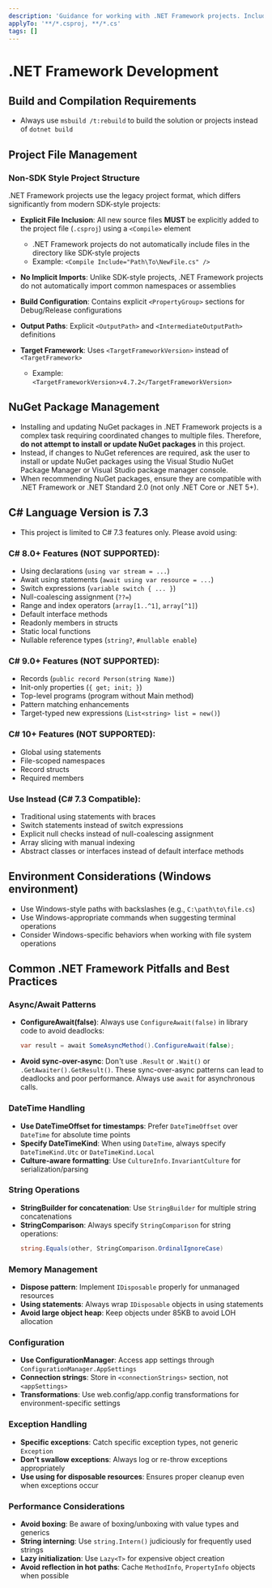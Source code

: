 ```yaml
---
description: 'Guidance for working with .NET Framework projects. Includes project structure, C# language version, NuGet management, and best practices.'
applyTo: '**/*.csproj, **/*.cs'
tags: []
---
```


# .NET Framework Development

## Build and Compilation Requirements
- Always use `msbuild /t:rebuild` to build the solution or projects instead of `dotnet build`

## Project File Management

### Non-SDK Style Project Structure
.NET Framework projects use the legacy project format, which differs significantly from modern SDK-style projects:

- **Explicit File Inclusion**: All new source files **MUST** be explicitly added to the project file (`.csproj`) using a `<Compile>` element
  - .NET Framework projects do not automatically include files in the directory like SDK-style projects
  - Example: `<Compile Include="Path\To\NewFile.cs" />`

- **No Implicit Imports**: Unlike SDK-style projects, .NET Framework projects do not automatically import common namespaces or assemblies
 
- **Build Configuration**: Contains explicit `<PropertyGroup>` sections for Debug/Release configurations

- **Output Paths**: Explicit `<OutputPath>` and `<IntermediateOutputPath>` definitions

- **Target Framework**: Uses `<TargetFrameworkVersion>` instead of `<TargetFramework>`
  - Example: `<TargetFrameworkVersion>v4.7.2</TargetFrameworkVersion>`

## NuGet Package Management
- Installing and updating NuGet packages in .NET Framework projects is a complex task requiring coordinated changes to multiple files. Therefore, **do not attempt to install or update NuGet packages** in this project.
- Instead, if changes to NuGet references are required, ask the user to install or update NuGet packages using the Visual Studio NuGet Package Manager or Visual Studio package manager console.
- When recommending NuGet packages, ensure they are compatible with .NET Framework or .NET Standard 2.0 (not only .NET Core or .NET 5+).

## C# Language Version is 7.3
- This project is limited to C# 7.3 features only. Please avoid using:

### C# 8.0+ Features (NOT SUPPORTED):
  - Using declarations (`using var stream = ...`)
  - Await using statements (`await using var resource = ...`)
  - Switch expressions (`variable switch { ... }`)
  - Null-coalescing assignment (`??=`)
  - Range and index operators (`array[1..^1]`, `array[^1]`)
  - Default interface methods
  - Readonly members in structs
  - Static local functions
  - Nullable reference types (`string?`, `#nullable enable`)

### C# 9.0+ Features (NOT SUPPORTED):
  - Records (`public record Person(string Name)`)
  - Init-only properties (`{ get; init; }`)
  - Top-level programs (program without Main method)
  - Pattern matching enhancements
  - Target-typed new expressions (`List<string> list = new()`)

### C# 10+ Features (NOT SUPPORTED):
  - Global using statements
  - File-scoped namespaces
  - Record structs
  - Required members

### Use Instead (C# 7.3 Compatible):
  - Traditional using statements with braces
  - Switch statements instead of switch expressions
  - Explicit null checks instead of null-coalescing assignment
  - Array slicing with manual indexing
  - Abstract classes or interfaces instead of default interface methods

## Environment Considerations (Windows environment)
- Use Windows-style paths with backslashes (e.g., `C:\path\to\file.cs`)
- Use Windows-appropriate commands when suggesting terminal operations
- Consider Windows-specific behaviors when working with file system operations

## Common .NET Framework Pitfalls and Best Practices

### Async/Await Patterns
- **ConfigureAwait(false)**: Always use `ConfigureAwait(false)` in library code to avoid deadlocks:
  ```csharp
  var result = await SomeAsyncMethod().ConfigureAwait(false);
  ```
- **Avoid sync-over-async**: Don't use `.Result` or `.Wait()` or `.GetAwaiter().GetResult()`. These sync-over-async patterns can lead to deadlocks and poor performance. Always use `await` for asynchronous calls.

### DateTime Handling
- **Use DateTimeOffset for timestamps**: Prefer `DateTimeOffset` over `DateTime` for absolute time points
- **Specify DateTimeKind**: When using `DateTime`, always specify `DateTimeKind.Utc` or `DateTimeKind.Local`
- **Culture-aware formatting**: Use `CultureInfo.InvariantCulture` for serialization/parsing

### String Operations
- **StringBuilder for concatenation**: Use `StringBuilder` for multiple string concatenations
- **StringComparison**: Always specify `StringComparison` for string operations:
  ```csharp
  string.Equals(other, StringComparison.OrdinalIgnoreCase)
  ```

### Memory Management
- **Dispose pattern**: Implement `IDisposable` properly for unmanaged resources
- **Using statements**: Always wrap `IDisposable` objects in using statements
- **Avoid large object heap**: Keep objects under 85KB to avoid LOH allocation

### Configuration
- **Use ConfigurationManager**: Access app settings through `ConfigurationManager.AppSettings`
- **Connection strings**: Store in `<connectionStrings>` section, not `<appSettings>`
- **Transformations**: Use web.config/app.config transformations for environment-specific settings

### Exception Handling
- **Specific exceptions**: Catch specific exception types, not generic `Exception`
- **Don't swallow exceptions**: Always log or re-throw exceptions appropriately
- **Use using for disposable resources**: Ensures proper cleanup even when exceptions occur

### Performance Considerations
- **Avoid boxing**: Be aware of boxing/unboxing with value types and generics
- **String interning**: Use `string.Intern()` judiciously for frequently used strings
- **Lazy initialization**: Use `Lazy<T>` for expensive object creation
- **Avoid reflection in hot paths**: Cache `MethodInfo`, `PropertyInfo` objects when possible
